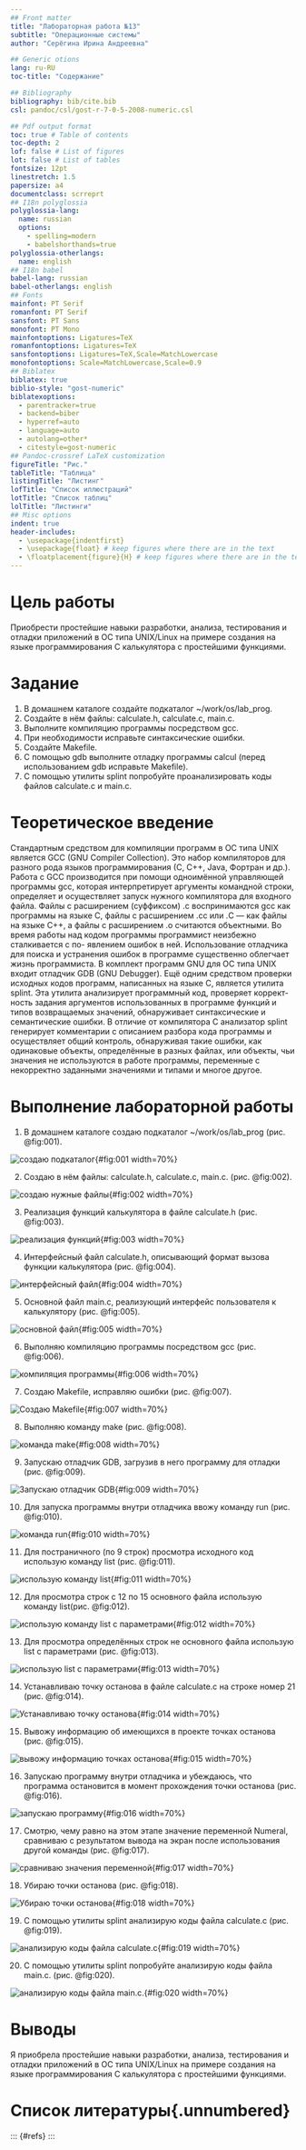 ```yaml
---
## Front matter
title: "Лабораторная работа №13"
subtitle: "Операционные системы"
author: "Серёгина Ирина Андреевна"

## Generic otions
lang: ru-RU
toc-title: "Содержание"

## Bibliography
bibliography: bib/cite.bib
csl: pandoc/csl/gost-r-7-0-5-2008-numeric.csl

## Pdf output format
toc: true # Table of contents
toc-depth: 2
lof: false # List of figures
lot: false # List of tables
fontsize: 12pt
linestretch: 1.5
papersize: a4
documentclass: scrreprt
## I18n polyglossia
polyglossia-lang:
  name: russian
  options:
	- spelling=modern
	- babelshorthands=true
polyglossia-otherlangs:
  name: english
## I18n babel
babel-lang: russian
babel-otherlangs: english
## Fonts
mainfont: PT Serif
romanfont: PT Serif
sansfont: PT Sans
monofont: PT Mono
mainfontoptions: Ligatures=TeX
romanfontoptions: Ligatures=TeX
sansfontoptions: Ligatures=TeX,Scale=MatchLowercase
monofontoptions: Scale=MatchLowercase,Scale=0.9
## Biblatex
biblatex: true
biblio-style: "gost-numeric"
biblatexoptions:
  - parentracker=true
  - backend=biber
  - hyperref=auto
  - language=auto
  - autolang=other*
  - citestyle=gost-numeric
## Pandoc-crossref LaTeX customization
figureTitle: "Рис."
tableTitle: "Таблица"
listingTitle: "Листинг"
lofTitle: "Список иллюстраций"
lotTitle: "Список таблиц"
lolTitle: "Листинги"
## Misc options
indent: true
header-includes:
  - \usepackage{indentfirst}
  - \usepackage{float} # keep figures where there are in the text
  - \floatplacement{figure}{H} # keep figures where there are in the text
---
```


# Цель работы

Приобрести простейшие навыки разработки, анализа, тестирования и отладки приложений в ОС типа UNIX/Linux на примере создания на языке программирования С калькулятора с простейшими функциями.

# Задание

1. В домашнем каталоге создайте подкаталог ~/work/os/lab_prog.
2. Создайте в нём файлы: calculate.h, calculate.c, main.c.
3. Выполните компиляцию программы посредством gcc.
4. При необходимости исправьте синтаксические ошибки.
5. Создайте Makefile.
6. С помощью gdb выполните отладку программы calcul (перед использованием gdb
исправьте Makefile).
7. С помощью утилиты splint попробуйте проанализировать коды файлов calculate.c
и main.c.

# Теоретическое введение

Стандартным средством для компиляции программ в ОС типа UNIX является GCC (GNU
Compiler Collection). Это набор компиляторов для разного рода языков программирования (С, C++, Java, Фортран и др.). Работа с GCC производится при помощи одноимённой
управляющей программы gcc, которая интерпретирует аргументы командной строки,
определяет и осуществляет запуск нужного компилятора для входного файла.
Файлы с расширением (суффиксом) .c воспринимаются gcc как программы на языке
С, файлы с расширением .cc или .C — как файлы на языке C++, а файлы c расширением
.o считаются объектными.
Во время работы над кодом программы программист неизбежно сталкивается с по-
явлением ошибок в ней. Использование отладчика для поиска и устранения ошибок
в программе существенно облегчает жизнь программиста. В комплект программ GNU
для ОС типа UNIX входит отладчик GDB (GNU Debugger).
Ещё одним средством проверки исходных кодов программ, написанных на языке C,
является утилита splint. Эта утилита анализирует программный код, проверяет коррект-
ность задания аргументов использованных в программе функций и типов возвращаемых
значений, обнаруживает синтаксические и семантические ошибки.
В отличие от компилятора C анализатор splint генерирует комментарии с описанием
разбора кода программы и осуществляет общий контроль, обнаруживая такие ошибки,
как одинаковые объекты, определённые в разных файлах, или объекты, чьи значения не
используются в работе программы, переменные с некорректно заданными значениями
и типами и многое другое.

# Выполнение лабораторной работы

1. В домашнем каталоге создаю подкаталог ~/work/os/lab_prog (рис. @fig:001).

![создаю подкаталог](image/1.png){#fig:001 width=70%}

2. Создаю в нём файлы: calculate.h, calculate.c, main.c. (рис. @fig:002).

![создаю нужные файлы](image/2.png){#fig:002 width=70%}

3. Реализация функций калькулятора в файле calculate.h (рис. @fig:003).

![реализация функций](image/3.png){#fig:003 width=70%}

4. Интерфейсный файл calculate.h, описывающий формат вызова функции калькулятора (рис. @fig:004).

![интерфейсный файл](image/4.png){#fig:004 width=70%}

5. Основной файл main.c, реализующий интерфейс пользователя к калькулятору (рис. @fig:005).

![основной файл](image/5.png){#fig:005 width=70%}

6. Выполняю компиляцию программы посредством gcc (рис. @fig:006).

![компиляция программы](image/6.png){#fig:006 width=70%}

7. Создаю Makefile, исправляю ошибки (рис. @fig:007).

![Создаю Makefile](image/7.png){#fig:007 width=70%}

8. Выполняю команду make (рис. @fig:008).

![команда make](image/8.png){#fig:008 width=70%}

9. Запускаю отладчик GDB, загрузив в него программу для отладки (рис. @fig:009).

![Запускаю отладчик GDB](image/9.png){#fig:009 width=70%}

10. Для запуска программы внутри отладчика ввожу команду run (рис. @fig:010).

![команда run](image/10.png){#fig:010 width=70%}

11. Для постраничного (по 9 строк) просмотра исходного код использую команду list (рис. @fig:011).

![использую команду list](image/11.png){#fig:011 width=70%}

12. Для просмотра строк с 12 по 15 основного файла использую команду list(рис. @fig:012).

![использую команду list с параметрами](image/12.png){#fig:012 width=70%}

13. Для просмотра определённых строк не основного файла использую list с параметрами (рис. @fig:013).

![использую list с параметрами](image/13.png){#fig:013 width=70%}

14. Устанавливаю точку останова в файле calculate.c на строке номер 21 (рис. @fig:014).

![Устанавливаю точку останова](image/14.png){#fig:014 width=70%}

15. Вывожу информацию об имеющихся в проекте точках останова (рис. @fig:015).

![вывожу информацию точках останова](image/15.png){#fig:015 width=70%}

16. Запускаю программу внутри отладчика и убеждаюсь, что программа остановится в момент прохождения точки останова (рис. @fig:016).

![запускаю программу](image/16.png){#fig:016 width=70%}

17. Смотрю, чему равно на этом этапе значение переменной Numeral, сравниваю с результатом вывода на экран после использования другой команды (рис. @fig:017).

![сравниваю значения переменной](image/17.png){#fig:017 width=70%}

18. Убираю точки останова (рис. @fig:018).

![Убираю точки останова](image/18.png){#fig:018 width=70%}

19. С помощью утилиты splint анализирую коды файла calculate.c (рис. @fig:019).

![анализирую коды файла calculate.c](image/19.png){#fig:019 width=70%}

20. С помощью утилиты splint попробуйте анализирую коды файла main.c. (рис. @fig:020).

![анализирую коды файла main.c.](image/20.png){#fig:020 width=70%}


# Выводы

Я приобрела простейшие навыки разработки, анализа, тестирования и отладки приложений в ОС типа UNIX/Linux на примере создания на языке программирования С калькулятора с простейшими функциями.

# Список литературы{.unnumbered}

::: {#refs}
:::
